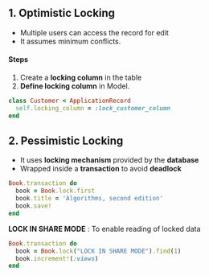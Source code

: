 ## 1. Optimistic Locking
- Multiple users can access the record for edit
- It assumes minimum conflicts.
#### Steps
1. Create a **locking column** in the table
2. **Define locking column** in Model.
```rb
class Customer < ApplicationRecord
  self.locking_column = :lock_customer_column
end
```

## 2. Pessimistic Locking
- It uses **locking mechanism** provided by the **database**
- Wrapped inside a **transaction** to avoid **deadlock**
```rb
Book.transaction do
  book = Book.lock.first
  book.title = 'Algorithms, second edition'
  book.save!
end
```

**LOCK IN SHARE MODE** : To enable reading of locked data
```rb
Book.transaction do
  book = Book.lock("LOCK IN SHARE MODE").find(1)
  book.increment!(:views)
end
```
